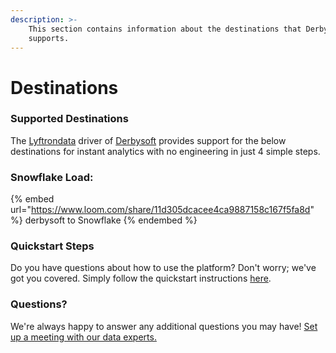 ```yaml
---
description: >-
    This section contains information about the destinations that Derbysoft
    supports.
---
```


# Destinations

### Supported Destinations

The [Lyftrondata](https://www.lyftrondata.com/) driver of [Derbysoft](https://www.lyftrondata.com/integration/derbysoft/) provides support for the below destinations for instant analytics with no engineering in just 4 simple steps.

### Snowflake Load:

{% embed url="https://www.loom.com/share/11d305dcacee4ca9887158c167f5fa8d" %}
derbysoft to Snowflake
{% endembed %}

### Quickstart Steps

Do you have questions about how to use the platform? Don't worry; we've got you covered. Simply follow the quickstart instructions [here](../../../quickstart-steps.md).

### Questions? <a href="#questions" id="questions"></a>

We're always happy to answer any additional questions you may have! [Set up a meeting with our data experts.](https://www.lyftrondata.com/book-a-meeting/)

